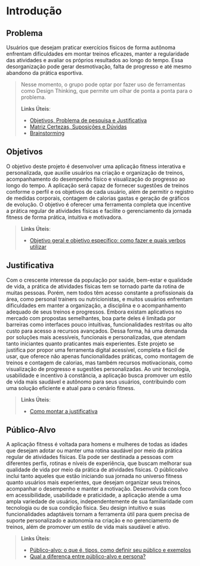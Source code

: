 # Introdução

## Problema
Usuários que desejam praticar exercícios físicos de forma autônoma enfrentam dificuldades
em montar treinos eficazes, manter a regularidade das atividades e avaliar os próprios
resultados ao longo do tempo. Essa desorganização pode gerar desmotivação, falta de
progresso e até mesmo abandono da prática esportiva.
>
> Nesse momento, o grupo pode optar por fazer uso
> de ferramentas como Design Thinking, que permite um olhar de ponta a
> ponta para o problema.
>
> **Links Úteis**:
> - [Objetivos, Problema de pesquisa e Justificativa](https://medium.com/@versioparole/objetivos-problema-de-pesquisa-e-justificativa-c98c8233b9c3)
> - [Matriz Certezas, Suposições e Dúvidas](https://medium.com/educa%C3%A7%C3%A3o-fora-da-caixa/matriz-certezas-suposi%C3%A7%C3%B5es-e-d%C3%BAvidas-fa2263633655)
> - [Brainstorming](https://www.euax.com.br/2018/09/brainstorming/)

## Objetivos

O objetivo deste projeto é desenvolver uma aplicação fitness interativa e personalizada, que
auxilie usuários na criação e organização de treinos, acompanhamento do desempenho
físico e visualização do progresso ao longo do tempo. A aplicação será capaz de fornecer
sugestões de treinos conforme o perfil e os objetivos de cada usuário, além de permitir o
registro de medidas corporais, contagem de calorias gastas e geração de gráficos de
evolução. O objetivo é oferecer uma ferramenta completa que incentive a prática regular de
atividades físicas e facilite o gerenciamento da jornada fitness de forma prática, intuitiva e
motivadora.
> 
> **Links Úteis**:
> - [Objetivo geral e objetivo específico: como fazer e quais verbos utilizar](https://blog.mettzer.com/diferenca-entre-objetivo-geral-e-objetivo-especifico/)

## Justificativa

Com o crescente interesse da população por saúde, bem-estar e qualidade de vida, a prática
de atividades físicas tem se tornado parte da rotina de muitas pessoas. Porém, nem todos
têm acesso constante a profissionais da área, como personal trainers ou nutricionistas, e
muitos usuários enfrentam dificuldades em manter a organização, a disciplina e o
acompanhamento adequado de seus treinos e progressos. Embora existam aplicativos no
mercado com propostas semelhantes, boa parte deles é limitada por barreiras como
interfaces pouco intuitivas, funcionalidades restritas ou alto custo para acesso a recursos
avançados. Dessa forma, há uma demanda por soluções mais acessíveis, funcionais e
personalizadas, que atendam tanto iniciantes quanto praticantes mais experientes. Este
projeto se justifica por propor uma ferramenta digital acessível, completa e fácil de usar,
que oferece não apenas funcionalidades práticas, como montagem de treinos e contagem
de calorias, mas também recursos motivacionais, como visualização de progresso e
sugestões personalizadas. Ao unir tecnologia, usabilidade e incentivo à constância, a
aplicação busca promover um estilo de vida mais saudável e autônomo para seus usuários,
contribuindo com uma solução eficiente e atual para o cenário fitness.
>
> **Links Úteis**:
> - [Como montar a justificativa](https://guiadamonografia.com.br/como-montar-justificativa-do-tcc/)

## Público-Alvo

A aplicação fitness é voltada para homens e mulheres de todas as idades que desejam
adotar ou manter uma rotina saudável por meio da prática regular de atividades físicas. Ela
pode ser destinada a pessoas com diferentes perfis, rotinas e níveis de experiência, que
buscam melhorar sua qualidade de vida por meio da prática de atividades físicas. O públicoalvo inclui tanto aqueles que estão iniciando sua jornada no universo fitness quanto
usuários mais experientes, que desejam organizar seus treinos, acompanhar o desempenho
e manter a motivação. Desenvolvida com foco em acessibilidade, usabilidade e praticidade,
a aplicação atende a uma ampla variedade de usuários, independentemente de sua
familiaridade com tecnologia ou de sua condição física. Seu design intuitivo e suas
funcionalidades adaptáveis tornam a ferramenta útil para quem precisa de suporte
personalizado e autonomia na criação e no gerenciamento de treinos, além de promover
um estilo de vida mais saudável e ativo.
> 
> **Links Úteis**:
> - [Público-alvo: o que é, tipos, como definir seu público e exemplos](https://klickpages.com.br/blog/publico-alvo-o-que-e/)
> - [Qual a diferença entre público-alvo e persona?](https://rockcontent.com/blog/diferenca-publico-alvo-e-persona/)
 
